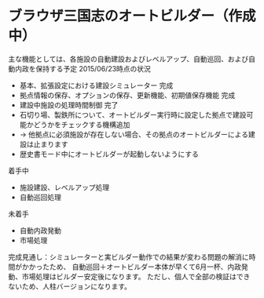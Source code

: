 # ブラウザ三国志のオートビルダー（作成中）
主な機能としては、各施設の自動建設およびレベルアップ、自動巡回、および自動内政を保持する予定
2015/06/23時点の状況
* 基本、拡張設定における建設シミュレーター 完成
* 拠点情報の保存、オプションの保存、更新機能、初期値保存機能 完成
* 建設中施設の処理時間制御 完了
* 石切り場、製鉄所について、オートビルダー実行時に設定した拠点で建設可能かどうかをチェックする機構追加
* -> 他拠点に必須施設が存在しない場合、その拠点のオートビルダーによる建設は止まります
* 歴史書モード中にオートビルダーが起動しないようにする

着手中
* 施設建設、レベルアップ処理
* 自動巡回処理

未着手
* 自動内政発動
* 市場処理

完成見通し：シミュレーターと実ビルダー動作での結果が変わる問題の解消に時間がかかったため、
自動巡回＋オートビルダー本体が早くて6月一杯、内政発動、市場処理はビルダー安定後になります。
ただし、個人で全部の検証はできないため、人柱バージョンになります。
